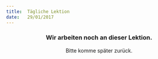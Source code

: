 ```yaml
---
title:  Tägliche Lektion
date:   29/01/2017
---
```


### <center>Wir arbeiten noch an dieser Lektion.</center>
<center>Bitte komme später zurück.</center>